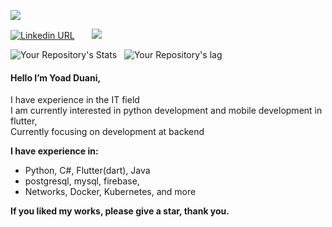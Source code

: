 <p >
  <img src="https://i.ibb.co/MgGnV1s/logoy.png"/>
</p>

[![Linkedin URL](https://img.shields.io/twitter/url?label=LinkedIn&logo=LinkedIn&style=social&url=https%3A%2F%2Fwww.linkedin.com%2Fin%2Fyoad-duani-1b58091b3%2F)](https://www.linkedin.com/in/yoad-duani-1b58091b3/) &nbsp;&nbsp;  &nbsp;&nbsp; ![](https://komarev.com/ghpvc/?username=Yoad-Duani)

![Your Repository's Stats](https://github-readme-stats.vercel.app/api?username=Yoad-Duani&show_icons=true) &nbsp; 
![Your Repository's lag](https://github-readme-stats.vercel.app/api/top-langs/?username=Yoad-Duani)


 



#### Hello I’m Yoad Duani,
I have experience in the IT field
<br/>
I am currently interested in python development  and mobile development in flutter,
<br/>
Currently focusing on development at backend

**I have experience in:**
* Python, C#, Flutter(dart), Java
* postgresql, mysql, firebase, 
* Networks, Docker, Kubernetes, and more


**If you liked my works, please give a star, thank you.**

<!---
Yoad-Duani/Yoad-Duani is a ✨ special ✨ repository because its `README.md` (this file) appears on your GitHub profile.
You can click the Preview link to take a look at your changes.
--->
